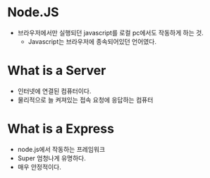 # Node.JS

 - 브라우저에서만 실행되던 javascript를 로컬 pc에서도 작동하게 하는 것.
    - Javascript는 브라우저에 종속되어있던 언어였다.

# What is a Server
 - 인터넷에 연결된 컴퓨터이다.
 - 물리적으로 늘 켜져있는 접속 요청에 응답하는 컴퓨터

 # What is a Express
 - node.js에서 작동하는 프레임워크
 - Super 엄청나게 유명하다.
 - 매우 안정적이다.
 